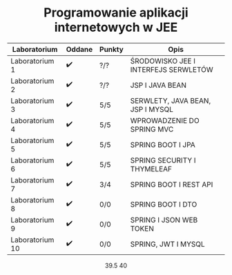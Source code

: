 <h1 align='center'> Programowanie aplikacji internetowych w JEE </h1>

<div align="center">
  
| Laboratorium | Oddane | Punkty | Opis |
| --- | --- | --- | --- |
| Laboratorium 1 | ✔️  | ?/? | ŚRODOWISKO JEE I INTERFEJS SERWLETÓW |
| Laboratorium 2 | ✔️  | ?/? | JSP I JAVA BEAN |
| Laboratorium 3 | ✔️  | 5/5 | SERWLETY, JAVA BEAN, JSP I MYSQL |
| Laboratorium 4 | ✔️ | 5/5 | WPROWADZENIE DO SPRING MVC |
| Laboratorium 5 | ✔️ | 5/5 | SPRING BOOT I JPA |
| Laboratorium 6 | ✔️ | 5/5 | SPRING SECURITY I THYMELEAF |
| Laboratorium 7 | ✔️ | 3/4 | SPRING BOOT I REST API |
| Laboratorium 8 | ✔️  | 0/0 | SPRING BOOT I DTO |
| Laboratorium 9 | ✔️  | 0/0 | SPRING I JSON WEB TOKEN |
| Laboratorium 10 | ✔️ | 0/0 | SPRING, JWT I MYSQL |

39.5
40

</div>
